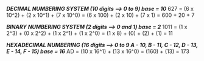 ***DECIMAL NUMBERING SYSTEM (10 digits --> 0 to 9) base = 10***
627 = (6 x 10^2) + (2 x 10^1) + (7 x 10^0)
    = (6 x 100) + (2 x 10) + (7 x 1)
    = 600 + 20 + 7

***BINARY NUMBERING SYSTEM (2 digits --> 0 and 1) base = 2***
1011 = (1 x 2^3) + (0 x 2^2) + (1 x 2^1) + (1 x 2^0)
     = (1 x 8) + (0) + (2) + (1)
     = 11

***HEXADECIMAL NUMBERING (16 digits --> 0 to 9 A - 10, B - 11, C - 12, D - 13, E - 14, F - 15) base = 16***
AD = (10 x 16^1) + (13 x 16^0)
   = (160) + (13)
   = 173